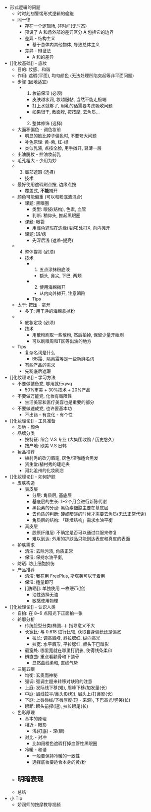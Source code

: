 - 形式逻辑的问题
	- 时时刻刻警惕形式逻辑的偷跑
	- 同一律
		- 存在一个逻辑场, 非时间(无时态)
		- 预设了 A 和场外部的差异区分
		  A 包括它的边界
		- 差异 - 结构主义
			- 基于总体内其他物体, 导致总体主义
		- 差异 - 辩证法
			- A 和的差异
- [[化妆基础]] - 底妆
	- 目的: 妆感、和谐
	- 作用: 遮瑕(平面), 均匀颜色
	  (无法处理凹陷突起等非平面问题)
	- 步骤 (因地适宜)
		- 1. 妆前保湿 (必须)
			- 皮肤越水润, 妆越服帖, 当然不能走极端
			- 打上水就够了, 用乳的话需要考虑吸收问题
			- 如果很干, 敷面膜, 按按摩, 去角质...
		- 2. 整体修饰 (选择)
	- 大面积偏色 - 调色妆前
		- 明显的脸比脖子偏色时, 不要夸大问题
		- 补色原理: 黄-紫, 红-绿
		- 类似乳液, 点按全脸, 用手摊开, 轻薄一层
	- 出油脱妆 - 控油妆前乳
	- 毛孔粗大 - 少用为妙
	- 3. 局部遮瑕 (选择)
		- 技术
	- 最好使用遮瑕刷点按, 边缘点按
		- 覆盖式, **不能**摊开
	- 颜色可能偏重 (可以和粉底液混合)
		- 课题: 黑眼圈
			- 类型: 眼袋(结构), 色素, 血管
			- 判断: 稍仰头, 推起黑眼圈
		- 课题: 眼袋
			- 用浅色遮瑕在边缘(泪沟)处打X, 向内摊开
		- 课题: 斑/痣
			- 先深后浅 (遮盖-提亮)
	- 4. 整体提亮 (必须)
		- 技术
			- 1. 五点涂抹粉底液
				- 额头, 鼻尖, 下巴, 两颊
			- 2. 使用海绵摊开
				- 从内向外摊开, 注意凹陷
			- Tips
	- 太干: 按压 - 拿开
		- 多了: 用干净的海绵拿掉粉
	- 5. 底妆定妆 (必须)
		- 技术
			- 用散粉刷取一些散粉, 然后拍掉, 保留少量开始刷
			- 可以刷眼周和T区等出油的地方
	- Tips
		- 复杂名词是什么
			- BB霜、隔离霜等是一些新鲜名词
		- 有些产品的需求
		- 先粉底后遮瑕
- [[化妆理论]] - 学习方法
	- 不要做装备党, 够用就行qwq
		- 50%审美 + 30%技术 + 20%产品
	- 不要做万能党, 化妆有局限性
		- 生活美容和医疗美容也是重要的部分
	- 不要做速成党, 也许要基本功
		- 不出错 - 有变化 - 有个性
- [[化妆理论]] - 工具准备
	- 质地 - 颜色
	- 品牌分类
		- 按特征: 综合 V.S 专业
		  (大集团收购 / 历史悠久)
		- 按产地: 欧美 V.S 日韩
	- 妆品推荐
		- 植村秀的砍刀眉笔, 灰色/深咖适合黑发
		- 资生堂/植村秀的睫毛夹
		- 河北沧州的化妆刷店
- [[化妆理论]] - 如何护肤
	- 皮肤构造
		- 表皮层
			- 分层: 角质层, 基底层
			- 基底层的生长: 1~2个月会进行新陈代谢
			- 黑色素的分泌: 黑色素细胞主要在基底层
			- 去角质的判断: 硬或暗淡的时候才需要去角质(无法正常代谢)
			- 角质层的结构: 「砖墙结构」需求水油平衡
		- 真皮层
			- 胶原纤维层: 不确定是否可以通过口服来修复
			- 难以到达: 外用的护肤品只能到达表皮和真皮的表面
	- 护肤需求
		- 清洁: 去除污渍, 角质正常
		- 保湿: 保持水油平衡,
	- 防晒: 防止细胞损伤
	- 产品推荐
		- 清洁: 我在用 FreePlus, 斯塔芙可以干着用
		- 保湿: 适量即可
		- [[防晒]]: 单独使用 一枚硬币(脸)
			- 油性选择无油
			- 敏感使用物理
- [[化妆理论]] - 认识人类
	- 自拍: 在 8~9 点阳光下正面拍一张
	- 轮廓分析
		- 传统脸型分类(椭圆...): 指导意义不大
		- 长宽比: 与 0.618 进行比较, 获取自身偏长还是偏宽
			- 拉长: 调高眉峰, 斜拉腮红, 纵向高光
			- 拉宽: 水平眉形, 平拉腮红, 额头下巴暗影
		- 最宽处: 哪里宽就在哪里打阴影, 使得线条柔和
		- 辨直曲: 重点看颧骨和下颔骨
			- 显然曲线柔和, 直线气势
	- 三庭五眼
		- 均衡: 玄奥而神秘
		- 强调: 强调主题来转移对缺陷的注意
		- 上庭: 发际线下移(短), 眉峰下移/加发量(长)
		- 中庭: 眉线拉平/鼻头影(短), 眉头上/打鼻影(长)
		- 下庭: 上唇唇线/下唇厚度(短 - 来源), 下巴高光/竖笑(长)
		- 眼距: 眼头前探(短), 拉长眼尾(长)
	- 色彩原理
		- 基本的原理
		- 相近 - 眼影
			- 浅(打底) - 深(眼)
		- 对比 - 对冲
			- 比如用橙色遮瑕打掉血管性黑眼圈
		- 冷暖 - 和谐
			- 一般要保持冷暖的一致性
			- 选择底妆要适合本身的黄/粉
	- 明暗表现
		-
	- 总结
- 小 TIp
	- 娇润师的按摩教导视频